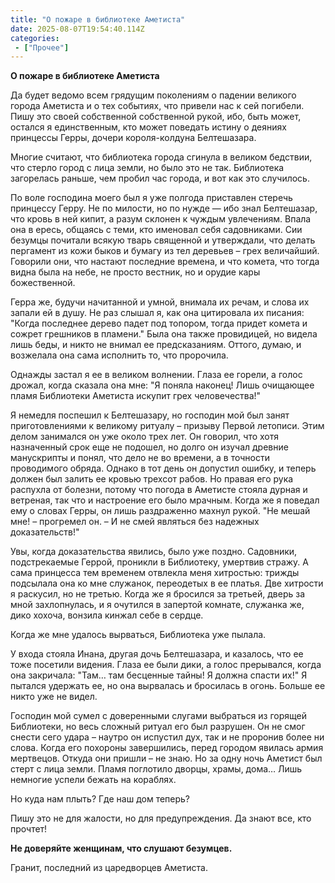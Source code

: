```yaml
---
title: "О пожаре в библиотеке Аметиста"
date: 2025-08-07T19:54:40.114Z
categories:
 - ["Прочее"]
---
```


**О пожаре в библиотеке Аметиста**

Да будет ведомо всем грядущим поколениям о падении великого города
Аметиста и о тех событиях, что привели нас к сей погибели. Пишу это
своей собственной собственной рукой, ибо, быть может, остался я
единственным, кто может поведать истину о деяниях принцессы Герры,
дочери короля-колдуна Белтешазара.

Многие считают, что библиотека города сгинула в великом бедствии, что
стерло город с лица земли, но было это не так. Библиотека загорелась
раньше, чем пробил час города, и вот как это случилось.

По воле господина моего был я уже полгода приставлен стеречь принцессу
Герру. Не по милости, но по нужде — ибо знал Белтешазар, что кровь в ней
кипит, а разум склонен к чуждым увлечениям. Впала она в ересь, общаясь с
теми, кто именовал себя садовниками. Сии безумцы почитали всякую тварь
священной и утверждали, что делать пергамент из кожи быков и бумагу из
тел деревьев – грех величайший. Говорили они, что настают последние
времена, и что комета, что тогда видна была на небе, не просто вестник,
но и орудие кары божественной.

Герра же, будучи начитанной и умной, внимала их речам, и слова их запали
ей в душу. Не раз слышал я, как она цитировала их писания: "Когда
последнее дерево падет под топором, тогда придет комета и сожрет
грешников в пламени." Была она также провидицей, но видела лишь беды, и
никто не внимал ее предсказаниям. Оттого, думаю, и возжелала она сама
исполнить то, что пророчила.

Однажды застал я ее в великом волнении. Глаза ее горели, а голос дрожал,
когда сказала она мне: "Я поняла наконец! Лишь очищающее пламя
Библиотеки Аметиста искупит грех человечества!"

Я немедля поспешил к Белтешазару, но господин мой был занят
приготовлениями к великому ритуалу – призыву Первой летописи. Этим делом
занимался он уже около трех лет. Он говорил, что хотя назначенный срок
еще не подошел, но долго он изучал древние манускрипты и понял, что дело
не во времени, а в точности проводимого обряда. Однако в тот день он
допустил ошибку, и теперь должен был залить ее кровью трехсот рабов. Но
правая его рука распухла от болезни, потому что погода в Аметисте стояла
дурная и ветреная, так что и настроение его было мрачным. Когда же я
поведал ему о словах Герры, он лишь раздраженно махнул рукой. "Не мешай
мне! – прогремел он. – И не смей являться без надежных доказательств!"

Увы, когда доказательства явились, было уже поздно. Садовники,
подстрекаемые Геррой, проникли в Библиотеку, умертвив стражу. А сама
принцесса тем временем отвлекла меня хитростью: трижды подсылала она ко
мне служанок, переодетых в ее платья. Две хитрости я раскусил, но не
третью. Когда же я бросился за третьей, дверь за мной захлопнулась, и я
очутился в запертой комнате, служанка же, дико хохоча, вонзила кинжал
себе в сердце.

Когда же мне удалось вырваться, Библиотека уже пылала.

У входа стояла Инана, другая дочь Белтешазара, и казалось, что ее тоже
посетили видения. Глаза ее были дики, а голос прерывался, когда она
закричала: "Там… там бесценные тайны! Я должна спасти их!" Я пытался
удержать ее, но она вырвалась и бросилась в огонь. Больше ее никто уже
не видел.

Господин мой сумел с доверенными слугами выбраться из горящей
Библиотеки, но весь сложный ритуал его был разрушен. Он не смог снести
сего удара – наутро он испустил дух, так и не проронив более ни слова.
Когда его похороны завершились, перед городом явилась армия мертвецов.
Откуда они пришли – не знаю. Но за одну ночь Аметист был стерт с лица
земли. Пламя поглотило дворцы, храмы, дома… Лишь немногие успели бежать
на кораблях.

Но куда нам плыть? Где наш дом теперь?

Пишу это не для жалости, но для предупреждения. Да знают все, кто
прочтет!

**Не доверяйте женщинам, что слушают безумцев.**

Гранит, последний из царедворцев Аметиста.
